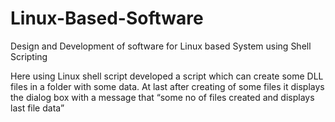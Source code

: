 # Linux-Based-Software
Design and Development of software for Linux based System using Shell Scripting



Here using Linux shell script developed a script which can create some DLL files in a folder with some data. At last after creating of some files it displays the dialog box with a message that “some no of  files created and displays last file data”
